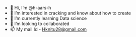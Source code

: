 - 👋 Hi, I’m @h-aars-h
- 👀 I’m interested in cracking and know about how to create
- 🌱 I’m currently learning Data science 
- 💞️ I’m looking to collaborated 
- 📫 My mail Id - Hknitu28@gmail.com 

<!---
h-aars-h/h-aars-h is a ✨ special ✨ repository because its `README.md` (this file) appears on your GitHub profile.
You can click the Preview link to take a look at your changes.
--->
